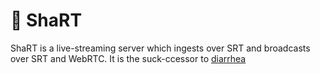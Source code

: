# :poop: ShaRT

ShaRT is a live-streaming server which ingests over SRT and broadcasts over
SRT and WebRTC. It is the suck-ccessor to [diarrhea](https://git.extremelycorporate.ca/chili-b/diarrhea)
